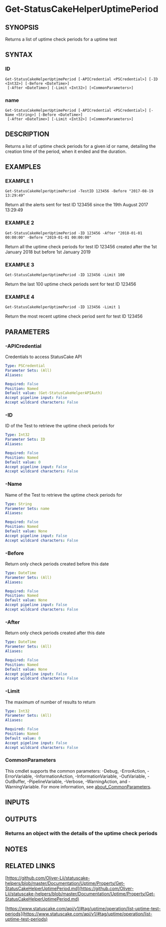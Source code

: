 # Get-StatusCakeHelperUptimePeriod

## SYNOPSIS
Returns a list of uptime check periods for a uptime test

## SYNTAX

### ID
```
Get-StatusCakeHelperUptimePeriod [-APICredential <PSCredential>] [-ID <Int32>] [-Before <DateTime>]
 [-After <DateTime>] [-Limit <Int32>] [<CommonParameters>]
```

### name
```
Get-StatusCakeHelperUptimePeriod [-APICredential <PSCredential>] [-Name <String>] [-Before <DateTime>]
 [-After <DateTime>] [-Limit <Int32>] [<CommonParameters>]
```

## DESCRIPTION
Returns a list of uptime check periods for a given id or name, detailing the creation time of the period, when it ended and the duration.

## EXAMPLES

### EXAMPLE 1
```
Get-StatusCakeHelperUptimePeriod -TestID 123456 -Before "2017-08-19 13:29:49"
```

Return all the alerts sent for test ID 123456 since the 19th August 2017 13:29:49

### EXAMPLE 2
```
Get-StatusCakeHelperUptimePeriod -ID 123456 -After "2018-01-01 00:00:00" -Before "2019-01-01 00:00:00"
```

Return all the uptime check periods for test ID 123456 created after the 1st January 2018 but before 1st January 2019

### EXAMPLE 3
```
Get-StatusCakeHelperUptimePeriod -ID 123456 -Limit 100
```

Return the last 100 uptime check periods sent for test ID 123456

### EXAMPLE 4
```
Get-StatusCakeHelperUptimePeriod -ID 123456 -Limit 1
```

Return the most recent uptime check period sent for test ID 123456

## PARAMETERS

### -APICredential
Credentials to access StatusCake API

```yaml
Type: PSCredential
Parameter Sets: (All)
Aliases:

Required: False
Position: Named
Default value: (Get-StatusCakeHelperAPIAuth)
Accept pipeline input: False
Accept wildcard characters: False
```

### -ID
ID of the Test to retrieve the uptime check periods for

```yaml
Type: Int32
Parameter Sets: ID
Aliases:

Required: False
Position: Named
Default value: 0
Accept pipeline input: False
Accept wildcard characters: False
```

### -Name
Name of the Test to retrieve the uptime check periods for

```yaml
Type: String
Parameter Sets: name
Aliases:

Required: False
Position: Named
Default value: None
Accept pipeline input: False
Accept wildcard characters: False
```

### -Before
Return only check periods created before this date

```yaml
Type: DateTime
Parameter Sets: (All)
Aliases:

Required: False
Position: Named
Default value: None
Accept pipeline input: False
Accept wildcard characters: False
```

### -After
Return only check periods created after this date

```yaml
Type: DateTime
Parameter Sets: (All)
Aliases:

Required: False
Position: Named
Default value: None
Accept pipeline input: False
Accept wildcard characters: False
```

### -Limit
The maximum of number of results to return

```yaml
Type: Int32
Parameter Sets: (All)
Aliases:

Required: False
Position: Named
Default value: 0
Accept pipeline input: False
Accept wildcard characters: False
```

### CommonParameters
This cmdlet supports the common parameters: -Debug, -ErrorAction, -ErrorVariable, -InformationAction, -InformationVariable, -OutVariable, -OutBuffer, -PipelineVariable, -Verbose, -WarningAction, and -WarningVariable. For more information, see [about_CommonParameters](http://go.microsoft.com/fwlink/?LinkID=113216).

## INPUTS

## OUTPUTS

### Returns an object with the details of the uptime check periods
## NOTES

## RELATED LINKS

[https://github.com/Oliver-Lii/statuscake-helpers/blob/master/Documentation/Uptime/Property/Get-StatusCakeHelperUptimePeriod.md](https://github.com/Oliver-Lii/statuscake-helpers/blob/master/Documentation/Uptime/Property/Get-StatusCakeHelperUptimePeriod.md)

[https://www.statuscake.com/api/v1/#tag/uptime/operation/list-uptime-test-periods](https://www.statuscake.com/api/v1/#tag/uptime/operation/list-uptime-test-periods)

